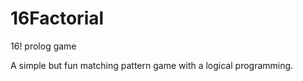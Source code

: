 16Factorial
===========

16! prolog game


A simple but fun matching pattern game with a logical programming.

